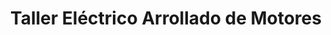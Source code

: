---
title: "Taller Eléctrico Arrollado de Motores"
url: /alajuelita/taller-electrico-arrollado-de-motores/
shop: Allgemein
---